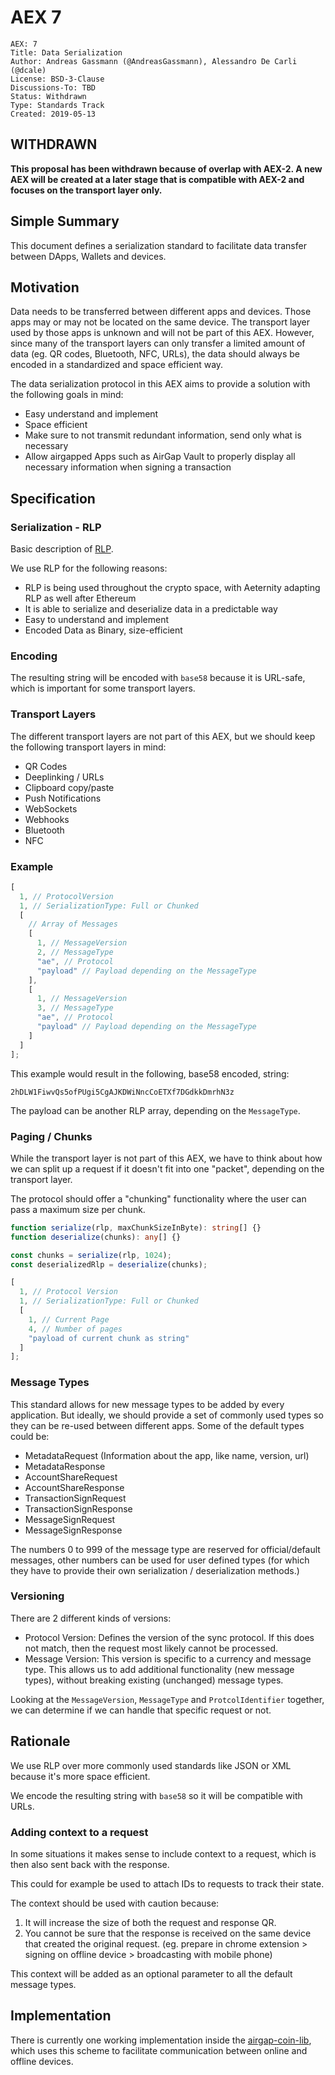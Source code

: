 # AEX 7

```
AEX: 7
Title: Data Serialization
Author: Andreas Gassmann (@AndreasGassmann), Alessandro De Carli (@dcale)
License: BSD-3-Clause
Discussions-To: TBD
Status: Withdrawn
Type: Standards Track
Created: 2019-05-13
```

## WITHDRAWN

**This proposal has been withdrawn because of overlap with AEX-2. A new AEX will be created at a later stage that is compatible with AEX-2 and focuses on the transport layer only.**

## Simple Summary

This document defines a serialization standard to facilitate data transfer between DApps, Wallets and devices.

## Motivation

Data needs to be transferred between different apps and devices. Those apps may or may not be located on the same device. The transport layer used by those apps is unknown and will not be part of this AEX. However, since many of the transport layers can only transfer a limited amount of data (eg. QR codes, Bluetooth, NFC, URLs), the data should always be encoded in a standardized and space efficient way.

The data serialization protocol in this AEX aims to provide a solution with the following goals in mind:

- Easy understand and implement
- Space efficient
- Make sure to not transmit redundant information, send only what is necessary
- Allow airgapped Apps such as AirGap Vault to properly display all necessary information when signing a transaction

## Specification

### Serialization - RLP

Basic description of [RLP](https://github.com/ethereum/wiki/wiki/RLP).

We use RLP for the following reasons:

- RLP is being used throughout the crypto space, with Aeternity adapting RLP as well after Ethereum
- It is able to serialize and deserialize data in a predictable way
- Easy to understand and implement
- Encoded Data as Binary, size-efficient

### Encoding

The resulting string will be encoded with `base58` because it is URL-safe, which is important for some transport layers.

### Transport Layers

The different transport layers are not part of this AEX, but we should keep the following transport layers in mind:

- QR Codes
- Deeplinking / URLs
- Clipboard copy/paste
- Push Notifications
- WebSockets
- Webhooks
- Bluetooth
- NFC

### Example

```typescript
[
  1, // ProtocolVersion
  1, // SerializationType: Full or Chunked
  [
    // Array of Messages
    [
      1, // MessageVersion
      2, // MessageType
      "ae", // Protocol
      "payload" // Payload depending on the MessageType
    ],
    [
      1, // MessageVersion
      3, // MessageType
      "ae", // Protocol
      "payload" // Payload depending on the MessageType
    ]
  ]
];
```

This example would result in the following, base58 encoded, string:

```
2hDLW1FiwvQs5ofPUgi5CgAJKDWiNncCoETXf7DGdkkDmrhN3z
```

The payload can be another RLP array, depending on the `MessageType`.

### Paging / Chunks

While the transport layer is not part of this AEX, we have to think about how we can split up a request if it doesn't fit into one "packet", depending on the transport layer.

The protocol should offer a "chunking" functionality where the user can pass a maximum size per chunk.

```typescript
function serialize(rlp, maxChunkSizeInByte): string[] {}
function deserialize(chunks): any[] {}

const chunks = serialize(rlp, 1024);
const deserializedRlp = deserialize(chunks);
```

```typescript
[
  1, // Protocol Version
  1, // SerializationType: Full or Chunked
  [
    1, // Current Page
    4, // Number of pages
    "payload of current chunk as string"
  ]
];
```

### Message Types

This standard allows for new message types to be added by every application. But ideally, we should provide a set of commonly used types so they can be re-used between different apps. Some of the default types could be:

- MetadataRequest (Information about the app, like name, version, url)
- MetadataResponse
- AccountShareRequest
- AccountShareResponse
- TransactionSignRequest
- TransactionSignResponse
- MessageSignRequest
- MessageSignResponse

The numbers 0 to 999 of the message type are reserved for official/default messages, other numbers can be used for user defined types (for which they have to provide their own serialization / deserialization methods.)

### Versioning

There are 2 different kinds of versions:

- Protocol Version: Defines the version of the sync protocol. If this does not match, then the request most likely cannot be processed.
- Message Version: This version is specific to a currency and message type. This allows us to add additional functionality (new message types), without breaking existing (unchanged) message types.

Looking at the `MessageVersion`, `MessageType` and `ProtcolIdentifier` together, we can determine if we can handle that specific request or not.

## Rationale

We use RLP over more commonly used standards like JSON or XML because it's more space efficient.

We encode the resulting string with `base58` so it will be compatible with URLs.

### Adding context to a request

In some situations it makes sense to include context to a request, which is then also sent back with the response.

This could for example be used to attach IDs to requests to track their state.

The context should be used with caution because:

1. It will increase the size of both the request and response QR.
2. You cannot be sure that the response is received on the same device that created the original request. (eg. prepare in chrome extension > signing on offline device > broadcasting with mobile phone)

This context will be added as an optional parameter to all the default message types.

## Implementation

There is currently one working implementation inside the [airgap-coin-lib](https://airgap-it.github.io/airgap-coin-lib/#/serialization), which uses this scheme to facilitate communication between online and offline devices.
